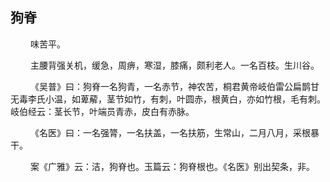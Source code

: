 ## 狗脊
<p>&emsp;&emsp;
味苦平。
</p>
<p>&emsp;&emsp;
主腰背强关机，缓急，周痹，寒湿，膝痛，颇利老人。一名百枝。生川谷。
</p>
<p>&emsp;&emsp;
《吴普》曰：狗脊一名狗青，一名赤节，神农苦，桐君黄帝岐伯雷公扁鹊甘无毒李氏小温，如萆薢，茎节如竹，有刺，叶圆赤，根黄白，亦如竹根，毛有刺。岐伯经云：茎长节，叶端员青赤，皮白有赤脉。
</p>
<p>&emsp;&emsp;
《名医》曰：一名强膂，一名扶盖，一名扶筋，生常山，二月八月，采根暴干。
</p>
<p>&emsp;&emsp;
案《广雅》云：洁，狗脊也。玉篇云：狗脊根也。《名医》别出契条，非。
</p>







